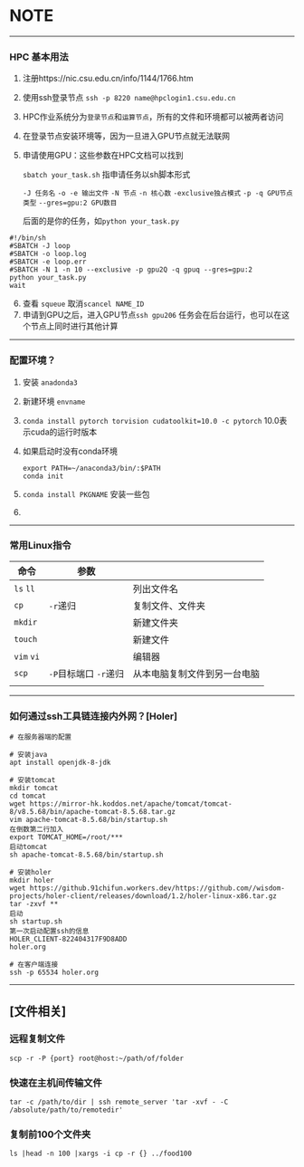 # NOTE
---

### HPC 基本用法

1. 注册https://nic.csu.edu.cn/info/1144/1766.htm

2. 使用ssh登录节点 `ssh -p 8220 name@hpclogin1.csu.edu.cn`

3. HPC作业系统分为`登录节点`和`运算节点`，所有的文件和环境都可以被两者访问

4. 在登录节点安装环境等，因为一旦进入GPU节点就无法联网

5. 申请使用GPU：这些参数在HPC文档可以找到

    `sbatch your_task.sh` 指申请任务以sh脚本形式

   `-J 任务名` `-o -e 输出文件` `-N 节点` `-n 核心数` `-exclusive独占模式` `-p -q GPU节点类型` `--gres=gpu:2 GPU数目 `

   后面的是你的任务，如`python your_task.py`

```shell
#!/bin/sh
#SBATCH -J loop
#SBATCH -o loop.log
#SBATCH -e loop.err
#SBATCH -N 1 -n 10 --exclusive -p gpu2Q -q gpuq --gres=gpu:2
python your_task.py
wait
```

6. 查看 `squeue`     取消`scancel NAME_ID`
7. 申请到GPU之后，进入GPU节点`ssh gpu206` 任务会在后台运行，也可以在这个节点上同时进行其他计算

---

### 配置环境？

1. 安装 `anadonda3`

2. 新建环境 `envname` 

3. `conda install pytorch torvision cudatoolkit=10.0 -c pytorch` 10.0表示cuda的运行时版本

4. 如果启动时没有conda环境

   ```shell
   export PATH=~/anaconda3/bin/:$PATH
   conda init 
   ```

5. `conda install PKGNAME` 安装一些包

6. 

---

### 常用Linux指令

| 命令       | 参数                  |                              |
| ---------- | --------------------- | ---------------------------- |
| `ls` `ll`  |                       | 列出文件名                   |
| `cp `      | `-r`递归              | 复制文件、文件夹             |
| `mkdir`    |                       | 新建文件夹                   |
| `touch`    |                       | 新建文件                     |
| `vim` `vi` |                       | 编辑器                       |
| `scp`      | `-P`目标端口 `-r`递归 | 从本电脑复制文件到另一台电脑 |
|            |                       |                              |

---

### 如何通过ssh工具链连接内外网？[Holer]
```shell
# 在服务器端的配置

# 安装java
apt install openjdk-8-jdk

# 安装tomcat
mkdir tomcat
cd tomcat
wget https://mirror-hk.koddos.net/apache/tomcat/tomcat-8/v8.5.68/bin/apache-tomcat-8.5.68.tar.gz
vim apache-tomcat-8.5.68/bin/startup.sh
在倒数第二行加入
export TOMCAT_HOME=/root/***
启动tomcat
sh apache-tomcat-8.5.68/bin/startup.sh

# 安装holer
mkdir holer
wget https://github.91chifun.workers.dev/https://github.com//wisdom-projects/holer-client/releases/download/1.2/holer-linux-x86.tar.gz
tar -zxvf **
启动
sh startup.sh
第一次启动配置ssh的信息
HOLER_CLIENT-822404317F9D8ADD
holer.org

# 在客户端连接
ssh -p 65534 holer.org
```

---

## [文件相关]

### 远程复制文件
```shell
scp -r -P {port} root@host:~/path/of/folder
```

### 快速在主机间传输文件
```shell
tar -c /path/to/dir | ssh remote_server 'tar -xvf - -C /absolute/path/to/remotedir'
```

### 复制前100个文件夹
``` shell
ls |head -n 100 |xargs -i cp -r {} ../food100
```
